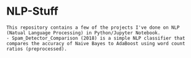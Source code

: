 # NLP-Stuff
	This repository contains a few of the projects I've done on NLP (Natual Language Processing) in Python/Jupyter Notebook.
	- Spam_Detector_Comparison (2018) is a simple NLP classifier that compares the accuracy of Naive Bayes to AdaBoost using word count ratios (preprocessed).
